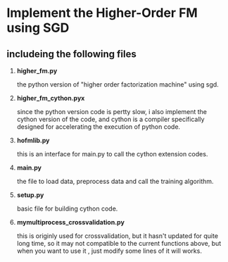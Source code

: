 # Implement the Higher-Order FM using SGD

## includeing the following files
1. **higher_fm.py**

   the python version of "higher order factorization machine" using sgd.

2. **higher_fm_cython.pyx**

   since the python version code is pertty slow, i also implement the cython version of the code, and cython is a compiler specifically designed for accelerating the execution of python code. 

3. **hofmlib.py**

   this is an interface for main.py to call the cython extension codes.

4. **main.py**

    the file to load data, preprocess data and call the training algorithm.

5. **setup.py**

    basic file for building cython code.

6. **mymultiprocess_crossvalidation.py**

    this is originly used for crossvalidation, but it hasn't updated for quite long time, so it may not compatible to the current functions above, but when you want to use it , just modify some lines of it will works.

